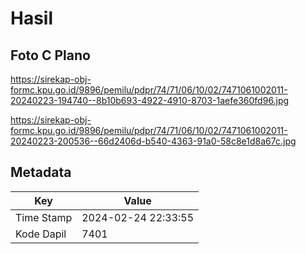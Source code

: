 # Hasil

## Foto C Plano

https://sirekap-obj-formc.kpu.go.id/9896/pemilu/pdpr/74/71/06/10/02/7471061002011-20240223-194740--8b10b693-4922-4910-8703-1aefe360fd96.jpg

https://sirekap-obj-formc.kpu.go.id/9896/pemilu/pdpr/74/71/06/10/02/7471061002011-20240223-200536--66d2406d-b540-4363-91a0-58c8e1d8a67c.jpg


## Metadata

| Key        | Value               |
| ---------- | ------------------- |
| Time Stamp | 2024-02-24 22:33:55 |
| Kode Dapil | 7401                |



